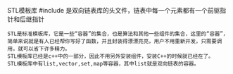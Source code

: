 STL模板库
	#include <list>  是双向链表库的头文件，链表中每一个元素都有一个前驱指针和后继指针

	STL是标准模板库，它是一些“容器”的集合，也是算法和其他一些组件的集合，这里的“容器”，简单来说就是有人已经帮你写好了函数，并且封装得漂漂亮亮，用户不用重新开发，只需要调用，就可以省下许多精力。
	STL模板库已经是c++中的一部分，因此不用另外安装组件，安装C++的时候就已经在了。
	STL模板库中有list,vector,set,map等容器，其中list就是双向链表的容器。
